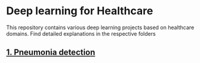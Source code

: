 # Deep learning for Healthcare

This repository contains various deep learning projects based on healthcare domains. Find detailed explanations in the respective folders

## [1. Pneumonia detection](https://github.com/dipam7/deep_learning_for_healthcare/tree/master/Pneumonia_detection)
